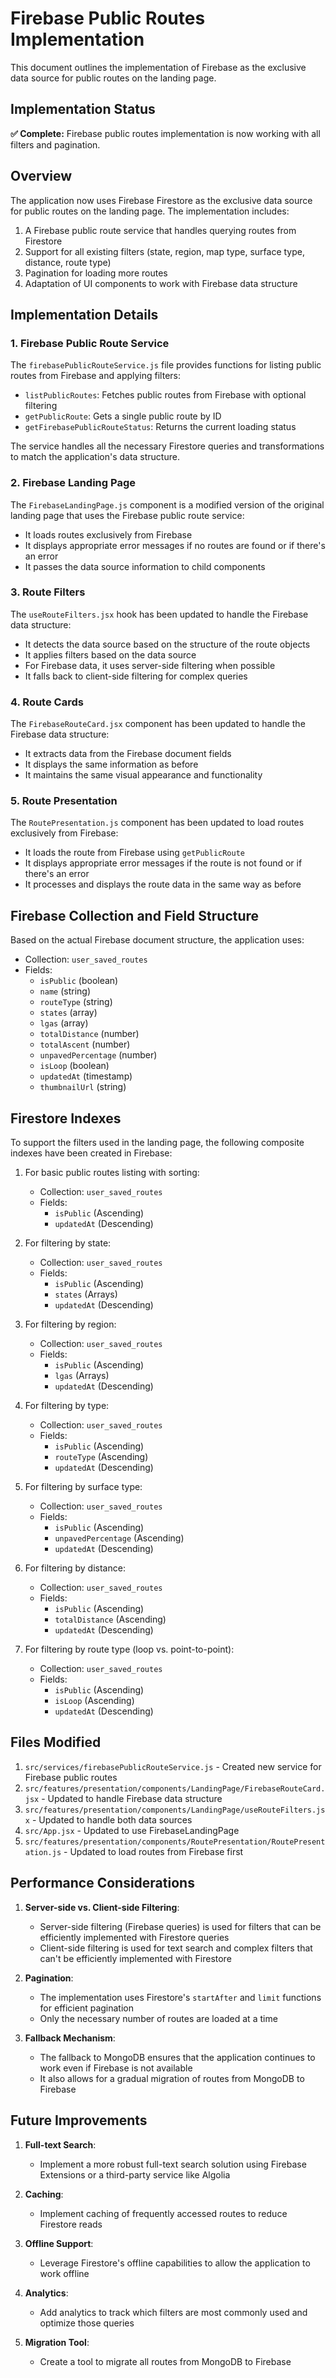 # Firebase Public Routes Implementation

This document outlines the implementation of Firebase as the exclusive data source for public routes on the landing page.

## Implementation Status

**✅ Complete:** Firebase public routes implementation is now working with all filters and pagination.

## Overview

The application now uses Firebase Firestore as the exclusive data source for public routes on the landing page. The implementation includes:

1. A Firebase public route service that handles querying routes from Firestore
2. Support for all existing filters (state, region, map type, surface type, distance, route type)
3. Pagination for loading more routes
4. Adaptation of UI components to work with Firebase data structure

## Implementation Details

### 1. Firebase Public Route Service

The `firebasePublicRouteService.js` file provides functions for listing public routes from Firebase and applying filters:

- `listPublicRoutes`: Fetches public routes from Firebase with optional filtering
- `getPublicRoute`: Gets a single public route by ID
- `getFirebasePublicRouteStatus`: Returns the current loading status

The service handles all the necessary Firestore queries and transformations to match the application's data structure.

### 2. Firebase Landing Page

The `FirebaseLandingPage.js` component is a modified version of the original landing page that uses the Firebase public route service:

- It loads routes exclusively from Firebase
- It displays appropriate error messages if no routes are found or if there's an error
- It passes the data source information to child components

### 3. Route Filters

The `useRouteFilters.jsx` hook has been updated to handle the Firebase data structure:

- It detects the data source based on the structure of the route objects
- It applies filters based on the data source
- For Firebase data, it uses server-side filtering when possible
- It falls back to client-side filtering for complex queries

### 4. Route Cards

The `FirebaseRouteCard.jsx` component has been updated to handle the Firebase data structure:

- It extracts data from the Firebase document fields
- It displays the same information as before
- It maintains the same visual appearance and functionality

### 5. Route Presentation

The `RoutePresentation.js` component has been updated to load routes exclusively from Firebase:

- It loads the route from Firebase using `getPublicRoute`
- It displays appropriate error messages if the route is not found or if there's an error
- It processes and displays the route data in the same way as before

## Firebase Collection and Field Structure

Based on the actual Firebase document structure, the application uses:

- Collection: `user_saved_routes`
- Fields:
  - `isPublic` (boolean)
  - `name` (string)
  - `routeType` (string)
  - `states` (array)
  - `lgas` (array)
  - `totalDistance` (number)
  - `totalAscent` (number)
  - `unpavedPercentage` (number)
  - `isLoop` (boolean)
  - `updatedAt` (timestamp)
  - `thumbnailUrl` (string)

## Firestore Indexes

To support the filters used in the landing page, the following composite indexes have been created in Firebase:

1. For basic public routes listing with sorting:
   - Collection: `user_saved_routes`
   - Fields: 
     - `isPublic` (Ascending)
     - `updatedAt` (Descending)

2. For filtering by state:
   - Collection: `user_saved_routes`
   - Fields: 
     - `isPublic` (Ascending)
     - `states` (Arrays)
     - `updatedAt` (Descending)

3. For filtering by region:
   - Collection: `user_saved_routes`
   - Fields: 
     - `isPublic` (Ascending)
     - `lgas` (Arrays)
     - `updatedAt` (Descending)

4. For filtering by type:
   - Collection: `user_saved_routes`
   - Fields: 
     - `isPublic` (Ascending)
     - `routeType` (Ascending)
     - `updatedAt` (Descending)

5. For filtering by surface type:
   - Collection: `user_saved_routes`
   - Fields: 
     - `isPublic` (Ascending)
     - `unpavedPercentage` (Ascending)
     - `updatedAt` (Descending)

6. For filtering by distance:
   - Collection: `user_saved_routes`
   - Fields: 
     - `isPublic` (Ascending)
     - `totalDistance` (Ascending)
     - `updatedAt` (Descending)

7. For filtering by route type (loop vs. point-to-point):
   - Collection: `user_saved_routes`
   - Fields: 
     - `isPublic` (Ascending)
     - `isLoop` (Ascending)
     - `updatedAt` (Descending)

## Files Modified

1. `src/services/firebasePublicRouteService.js` - Created new service for Firebase public routes
2. `src/features/presentation/components/LandingPage/FirebaseRouteCard.jsx` - Updated to handle Firebase data structure
3. `src/features/presentation/components/LandingPage/useRouteFilters.jsx` - Updated to handle both data sources
4. `src/App.jsx` - Updated to use FirebaseLandingPage
5. `src/features/presentation/components/RoutePresentation/RoutePresentation.js` - Updated to load routes from Firebase first

## Performance Considerations

1. **Server-side vs. Client-side Filtering**:
   - Server-side filtering (Firebase queries) is used for filters that can be efficiently implemented with Firestore queries
   - Client-side filtering is used for text search and complex filters that can't be efficiently implemented with Firestore

2. **Pagination**:
   - The implementation uses Firestore's `startAfter` and `limit` functions for efficient pagination
   - Only the necessary number of routes are loaded at a time

3. **Fallback Mechanism**:
   - The fallback to MongoDB ensures that the application continues to work even if Firebase is not available
   - It also allows for a gradual migration of routes from MongoDB to Firebase

## Future Improvements

1. **Full-text Search**:
   - Implement a more robust full-text search solution using Firebase Extensions or a third-party service like Algolia

2. **Caching**:
   - Implement caching of frequently accessed routes to reduce Firestore reads

3. **Offline Support**:
   - Leverage Firestore's offline capabilities to allow the application to work offline

4. **Analytics**:
   - Add analytics to track which filters are most commonly used and optimize those queries

5. **Migration Tool**:
   - Create a tool to migrate all routes from MongoDB to Firebase
